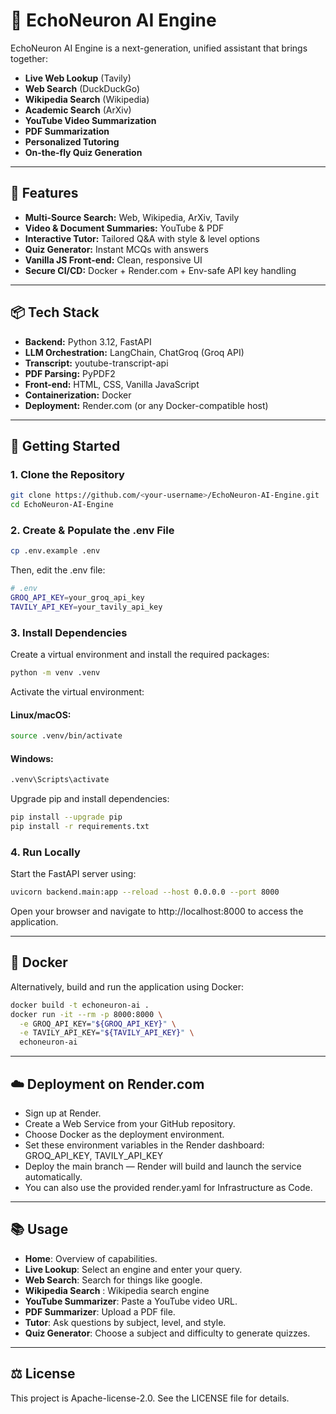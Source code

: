 # 🧠 EchoNeuron AI Engine

EchoNeuron AI Engine is a next-generation, unified assistant that brings together:

- **Live Web Lookup** (Tavily)
- **Web Search** (DuckDuckGo)
- **Wikipedia Search** (Wikipedia)
- **Academic Search** (ArXiv)
- **YouTube Video Summarization**
- **PDF Summarization**
- **Personalized Tutoring**
- **On-the-fly Quiz Generation**

---

## 🚀 Features

- **Multi-Source Search:** Web, Wikipedia, ArXiv, Tavily  
- **Video & Document Summaries:** YouTube & PDF  
- **Interactive Tutor:** Tailored Q&A with style & level options  
- **Quiz Generator:** Instant MCQs with answers  
- **Vanilla JS Front-end:** Clean, responsive UI  
- **Secure CI/CD:** Docker + Render.com + Env-safe API key handling  

---

## 📦 Tech Stack

- **Backend:** Python 3.12, FastAPI  
- **LLM Orchestration:** LangChain, ChatGroq (Groq API)  
- **Transcript:** youtube-transcript-api  
- **PDF Parsing:** PyPDF2  
- **Front-end:** HTML, CSS, Vanilla JavaScript  
- **Containerization:** Docker  
- **Deployment:** Render.com (or any Docker-compatible host)  

---

## 🔧 Getting Started

### 1. Clone the Repository

```bash
git clone https://github.com/<your-username>/EchoNeuron-AI-Engine.git
cd EchoNeuron-AI-Engine
```
### 2. Create & Populate the .env File

```bash
cp .env.example .env
```

Then, edit the .env file:

```bash
# .env
GROQ_API_KEY=your_groq_api_key
TAVILY_API_KEY=your_tavily_api_key
```
### 3. Install Dependencies

Create a virtual environment and install the required packages:

```bash
python -m venv .venv
```
Activate the virtual environment:

#### Linux/macOS:
```bash
source .venv/bin/activate
```

#### Windows:
```bash
.venv\Scripts\activate
```

Upgrade pip and install dependencies:
```bash
pip install --upgrade pip
pip install -r requirements.txt
```

### 4. Run Locally
Start the FastAPI server using:

```bash
uvicorn backend.main:app --reload --host 0.0.0.0 --port 8000
```
Open your browser and navigate to http://localhost:8000 to access the application.

--- 

## 🐳 Docker

Alternatively, build and run the application using Docker:

```bash
docker build -t echoneuron-ai .
docker run -it --rm -p 8000:8000 \
  -e GROQ_API_KEY="${GROQ_API_KEY}" \
  -e TAVILY_API_KEY="${TAVILY_API_KEY}" \
  echoneuron-ai
```
---
## ☁️ Deployment on Render.com

- Sign up at Render.
- Create a Web Service from your GitHub repository.
- Choose Docker as the deployment environment.
- Set these environment variables in the Render dashboard: GROQ_API_KEY, TAVILY_API_KEY
- Deploy the main branch — Render will build and launch the service automatically.
- You can also use the provided render.yaml for Infrastructure as Code.

---
## 📚 Usage

- **Home**: Overview of capabilities.
- **Live Lookup**: Select an engine and enter your query.
- **Web Search**: Search for things like google.
- **Wikipedia Search** : Wikipedia search engine
- **YouTube Summarizer**: Paste a YouTube video URL.
- **PDF Summarizer**: Upload a PDF file.
- **Tutor**: Ask questions by subject, level, and style.
- **Quiz Generator**: Choose a subject and difficulty to generate quizzes.

---

## ⚖️ License
This project is Apache-license-2.0. See the LICENSE file for details.
